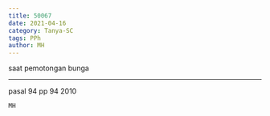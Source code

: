 ```yaml
---
title: 50067
date: 2021-04-16
category: Tanya-SC
tags: PPh
author: MH
---
```


saat pemotongan bunga

---

pasal 94 pp 94 2010

`MH`
